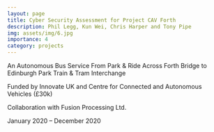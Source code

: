 ```yaml
---
layout: page
title: Cyber Security Assessment for Project CAV Forth
description: Phil Legg, Kun Wei, Chris Harper and Tony Pipe
img: assets/img/6.jpg
importance: 4
category: projects
---
```


An Autonomous Bus Service From Park & Ride Across Forth Bridge to Edinburgh Park Train & Tram Interchange

Funded by Innovate UK and Centre for Connected and Autonomous Vehicles (£30k)

Collaboration with Fusion Processing Ltd.

January 2020 – December 2020
